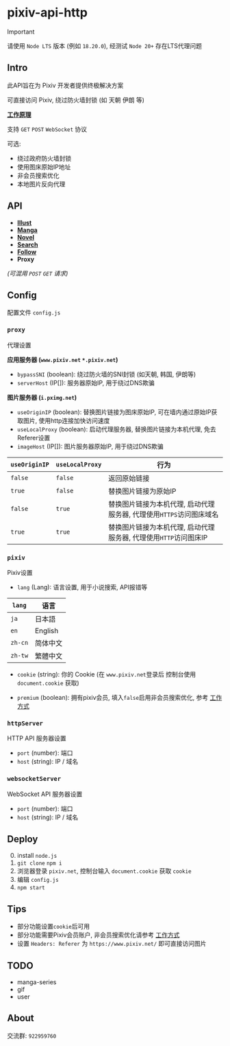 # pixiv-api-http

> [!IMPORTANT]  
> 请使用 `Node LTS` 版本 (例如 `18.20.0`), 经测试 `Node 20+` 存在LTS代理问题

## Intro

此API旨在为 Pixiv 开发者提供终极解决方案

可直接访问 Pixiv, 绕过防火墙封锁 (如 天朝 伊朗 等)

**[工作原理](HowToWork.md)**

支持 `GET` `POST` `WebSocket` 协议

可选:

- 绕过政府防火墙封锁
- 使用图床原始IP地址
- 非会员搜索优化
- 本地图片反向代理

## API

- **[Illust](./core/api/module/illust/README.md)**
- **[Manga](core/api/module/manga/README.md)**
- **[Novel](./core/api/module/novel/README.md)**
- **[Search](./core/api/module/search/README.md)**
- **[Follow](core/api/module/follow/README.md)**
- **Proxy**

*(可混用 `POST` `GET` 请求)*

## Config

配置文件 `config.js`

### `proxy`

代理设置

**应用服务器 (`www.pixiv.net` `*.pixiv.net`)**

- `bypassSNI` (boolean): 绕过防火墙的SNI封锁 (如天朝, 韩国, 伊朗等)
- `serverHost` (IP[]): 服务器原始IP, 用于绕过DNS欺骗

**图片服务器 (`i.pximg.net`)**

- `useOriginIP` (boolean): 替换图片链接为图床原始IP, 可在墙内通过原始IP获取图片, 使用http连接加快访问速度
- `useLocalProxy` (boolean): 启动代理服务器, 替换图片链接为本机代理, 免去Referer设置
- `imageHost` (IP[]): 图片服务器原始IP, 用于绕过DNS欺骗

| **`useOriginIP`** | **`useLocalProxy`** | **行为**                                  |
|-------------------|---------------------|-----------------------------------------|
| `false`           | `false`             | 返回原始链接                                  |
| `true`            | `false`             | 替换图片链接为原始IP                             |
| `false`           | `true`              | 替换图片链接为本机代理, 启动代理服务器, 代理使用`HTTPS`访问图床域名 |
| `true`            | `true`              | 替换图片链接为本机代理, 启动代理服务器, 代理使用`HTTP`访问图床IP  |

### `pixiv`

Pixiv设置

- `lang` (Lang): 语言设置, 用于小说搜索, API报错等

| `lang`  | 语言      |
|---------|---------|
| `ja`    | 日本語     |
| `en`    | English |
| `zh-cn` | 简体中文    |
| `zh-tw` | 繁體中文    |

- `cookie` (string): 你的 Cookie (在 `www.pixiv.net`登录后 控制台使用 `document.cookie` 获取)

- `premium` (boolean): 拥有pixiv会员, 填入`false`启用非会员搜索优化, 参考 [工作方式](./HowToWork.md)

### `httpServer`

HTTP API 服务器设置

- `port` (number): 端口
- `host` (string): IP / 域名

### `websocketServer`

WebSocket API 服务器设置

- `port` (number): 端口
- `host` (string): IP / 域名

## Deploy

0. install `node.js`
1. `git clone` `npm i`
2. 浏览器登录 `pixiv.net`, 控制台输入 `document.cookie` 获取 `cookie`
3. 编辑 `config.js`
4. `npm start`

## Tips

- 部分功能设置`cookie`后可用
- 部分功能需要Pixiv会员账户, 非会员搜索优化请参考 [工作方式](./HowToWork.md)
- 设置 `Headers: Referer` 为 `https://www.pixiv.net/` 即可直接访问图片

## TODO

- manga-series
- gif
- user

## About

交流群: `922959760`
